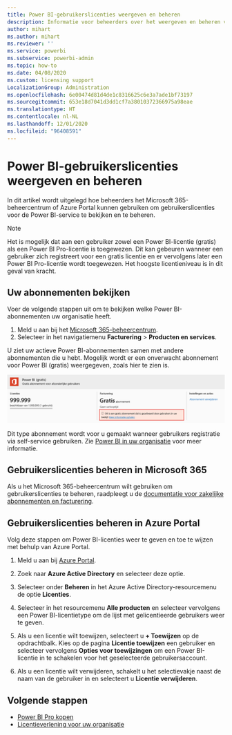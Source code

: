 ```yaml
---
title: Power BI-gebruikerslicenties weergeven en beheren
description: Informatie voor beheerders over het weergeven en beheren van de Power BI-gebruikerslicenties in hun organisatie.
author: mihart
ms.author: mihart
ms.reviewer: ''
ms.service: powerbi
ms.subservice: powerbi-admin
ms.topic: how-to
ms.date: 04/08/2020
ms.custom: licensing support
LocalizationGroup: Administration
ms.openlocfilehash: 6e00474d81d4de1c8316625c6e3a7ade1bf73197
ms.sourcegitcommit: 653e18d7041d3dd1cf7a38010372366975a98eae
ms.translationtype: HT
ms.contentlocale: nl-NL
ms.lasthandoff: 12/01/2020
ms.locfileid: "96408591"
---
```

# <a name="view-and-manage-power-bi-user-licenses"></a>Power BI-gebruikerslicenties weergeven en beheren

In dit artikel wordt uitgelegd hoe beheerders het Microsoft 365-beheercentrum of Azure Portal kunnen gebruiken om gebruikerslicenties voor de Power BI-service te bekijken en te beheren.

> [!NOTE]
>
>Het is mogelijk dat aan een gebruiker zowel een Power BI-licentie (gratis) als een Power BI Pro-licentie is toegewezen. Dit kan gebeuren wanneer een gebruiker zich registreert voor een gratis licentie en er vervolgens later een Power BI Pro-licentie wordt toegewezen. Het hoogste licentieniveau is in dit geval van kracht.
>

## <a name="view-your-subscriptions"></a>Uw abonnementen bekijken

Voer de volgende stappen uit om te bekijken welke Power BI-abonnementen uw organisatie heeft.

1. Meld u aan bij het [Microsoft 365-beheercentrum](https://admin.microsoft.com).
2. Selecteer in het navigatiemenu **Facturering** > **Producten en services**.

U ziet uw actieve Power BI-abonnementen samen met andere abonnementen die u hebt. Mogelijk wordt er een onverwacht abonnement voor Power BI (gratis) weergegeven, zoals hier te zien is.

  ![Schermopname van het Power BI-abonnement met een gratis abonnement.](media/service-admin-manage-licenses/power-bi-free-user-activated.png)

Dit type abonnement wordt voor u gemaakt wanneer gebruikers registratie via self-service gebruiken. Zie [Power BI in uw organisatie](/microsoft-365/admin/misc/power-bi-in-your-organization?view=o365-worldwide) voor meer informatie.

## <a name="manage-user-licenses-in-microsoft-365"></a>Gebruikerslicenties beheren in Microsoft 365

Als u het Microsoft 365-beheercentrum wilt gebruiken om gebruikerslicenties te beheren, raadpleegt u de [documentatie voor zakelijke abonnementen en facturering](/microsoft-365/commerce/?view=o365-worldwide).

## <a name="manage-user-licenses-in-azure-portal"></a>Gebruikerslicenties beheren in Azure Portal

Volg deze stappen om Power BI-licenties weer te geven en toe te wijzen met behulp van Azure Portal.

1. Meld u aan bij [Azure Portal](https://portal.azure.com).

2. Zoek naar **Azure Active Directory** en selecteer deze optie.

3. Selecteer onder **Beheren** in het Azure Active Directory-resourcemenu de optie **Licenties**.

4. Selecteer in het resourcemenu **Alle producten** en selecteer vervolgens een Power BI-licentietype om de lijst met gelicentieerde gebruikers weer te geven.

5. Als u een licentie wilt toewijzen, selecteert u **+ Toewijzen** op de opdrachtbalk. Kies op de pagina **Licentie toewijzen** een gebruiker en selecteer vervolgens **Opties voor toewijzingen** om een Power BI-licentie in te schakelen voor het geselecteerde gebruikersaccount.

6. Als u een licentie wilt verwijderen, schakelt u het selectievakje naast de naam van de gebruiker in en selecteert u **Licentie verwijderen**.

## <a name="next-steps"></a>Volgende stappen

- [Power BI Pro kopen](service-admin-purchasing-power-bi-pro.md)
- [Licentieverlening voor uw organisatie](service-admin-licensing-organization.md)